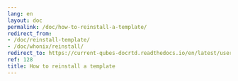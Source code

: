 ```yaml
---
lang: en
layout: doc
permalink: /doc/how-to-reinstall-a-template/
redirect_from:
- /doc/reinstall-template/
- /doc/whonix/reinstall/
redirect_to: https://current-qubes-docrtd.readthedocs.io/en/latest/user/templates/how-to-reinstall-a-template.html
ref: 128
title: How to reinstall a template
---
```

